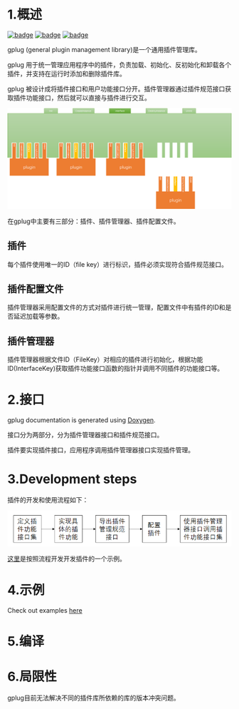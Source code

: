# 1.概述

[![badge](https://img.shields.io/badge/license-Zlib-blue)](./LICENSE.txt)
[![badge](https://img.shields.io/badge/document-doxygen-brightgreen)](./doc)
[![badge](https://img.shields.io/badge/platform-windows%20%7C%20linux-green)](./README.md)

gplug (general plugin management library)是一个通用插件管理库。

gplug 用于统一管理应用程序中的插件，负责加载、初始化、反初始化和卸载各个插件，并支持在运行时添加和删除插件库。

gplug 被设计成将插件接口和用户功能接口分开。插件管理器通过插件规范接口获取插件功能接口，然后就可以直接与插件进行交互。

![plugin](./docs/pic/plugin.png)

在gplug中主要有三部分：插件、插件管理器、插件配置文件。

## 插件

每个插件使用唯一的ID（file key）进行标识，插件必须实现符合插件规范接口。

## 插件配置文件

插件管理器采用配置文件的方式对插件进行统一管理，配置文件中有插件的ID和是否延迟加载等参数。

## 插件管理器

插件管理器根据文件ID（FileKey）对相应的插件进行初始化，根据功能ID(InterfaceKey)获取插件功能接口函数的指针并调用不同插件的功能接口等。

# 2.接口

gplug documentation is generated using  [Doxygen](http://www.doxygen.org/).

接口分为两部分，分为插件管理器接口和插件规范接口。

插件要实现插件接口，应用程序调用插件管理器接口实现插件管理。

# 3.Development steps

插件的开发和使用流程如下：

![process](./docs/pic/process.png)

[这里](./docs/2.开发流程/README.md)是按照流程开发开发插件的一个示例。

# 4.示例

Check out examples [here](./example/README.md)


# 5.编译



# 6.局限性

gplug目前无法解决不同的插件库所依赖的库的版本冲突问题。

